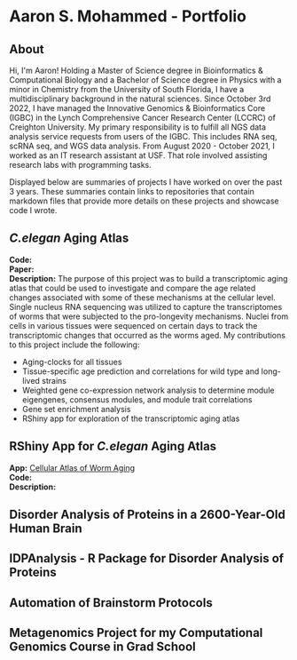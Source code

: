 # Aaron S. Mohammed - Portfolio

## About
Hi, I'm Aaron! Holding a Master of Science degree in Bioinformatics & Computational Biology and a Bachelor of Science degree in Physics with a minor in Chemistry from the University of South Florida, I have a multidisciplinary background in the natural sciences. Since October 3rd 2022, I have managed the Innovative Genomics & Bioinformatics Core (IGBC) in the Lynch Comprehensive Cancer Research Center (LCCRC) of Creighton University. My primary responsibility is to fulfill all NGS data analysis service requests from users of the IGBC. This includes RNA seq, scRNA seq, and WGS data analysis. From August 2020 - October 2021, I worked as an IT research assistant at USF. That role involved assisting research labs with programming tasks.

Displayed below are summaries of projects I have worked on over the past 3 years. These summaries contain links to repositories that contain markdown files that provide more details on these projects and showcase code I wrote.

## *C.elegan* Aging Atlas
**Code:**  
**Paper:**  
**Description:** The purpose of this project was to build a transcriptomic aging atlas that could be used to investigate and compare the age related changes associated with some of these mechanisms at the cellular level. Single nucleus RNA sequencing was utilized to capture the transcriptomes of worms that were subjected to the pro-longevity mechanisms. Nuclei from cells in various tissues were sequenced on certain days to track the transcriptomic changes that occurred as the worms aged. My contributions to this project include the following:

- Aging-clocks for all tissues
- Tissue-specific age prediction and correlations for wild type and long-lived strains
- Weighted gene co-expression network analysis to determine module eigengenes, consensus modules, and module trait correlations
- Gene set enrichment analysis
- RShiny app for exploration of the transcriptomic aging atlas

## RShiny App for *C.elegan* Aging Atlas
**App:** [Cellular Atlas of Worm Aging](https://agingc.shinyapps.io/Aging_Atlas/)  
**Code:**  
**Description:**  

## Disorder Analysis of Proteins in a 2600-Year-Old Human Brain

## IDPAnalysis - R Package for Disorder Analysis of Proteins

## Automation of Brainstorm Protocols

## Metagenomics Project for my Computational Genomics Course in Grad School

